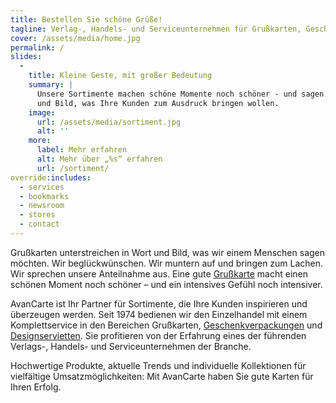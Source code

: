```yaml
---
title: Bestellen Sie schöne Grüße!
tagline: Verlag-, Handels- und Serviceunternehmen für Grußkarten, Geschenkverpackungen und Designservietten
cover: /assets/media/home.jpg
permalink: /
slides:
  -
    title: Kleine Geste, mit großer Bedeutung
    summary: |
      Unsere Sortimente machen schöne Momente noch schöner - und sagen in Wort
      und Bild, was Ihre Kunden zum Ausdruck bringen wollen.
    image:
      url: /assets/media/sortiment.jpg
      alt: ''
    more:
      label: Mehr erfahren
      alt: Mehr über „%s“ erfahren
      url: /sortiment/
override:includes:
  - services
  - bookmarks
  - newsroom
  - stores
  - contact
---
```

Grußkarten unterstreichen in Wort und Bild, was wir einem Menschen sagen möchten. Wir beglückwünschen. Wir muntern auf und bringen zum Lachen. Wir sprechen unsere Anteilnahme aus. Eine gute [Grußkarte](/sortiment/grusskarten/) macht einen schönen Moment noch schöner – und ein intensives Gefühl noch intensiver.

AvanCarte ist Ihr Partner für Sortimente, die Ihre Kunden inspirieren und überzeugen werden. Seit 1974 bedienen wir den Einzelhandel mit einem Komplettservice in den Bereichen Grußkarten, [Geschenkverpackungen](/sortiment/geschenkverpackungen/) und [Designservietten](/sortiment/designservietten/). Sie profitieren von der Erfahrung eines der führenden Verlags-, Handels- und Serviceunternehmen der Branche.

Hochwertige Produkte, aktuelle Trends und individuelle Kollektionen für vielfältige Umsatzmöglichkeiten: Mit AvanCarte haben Sie gute Karten für Ihren Erfolg.

